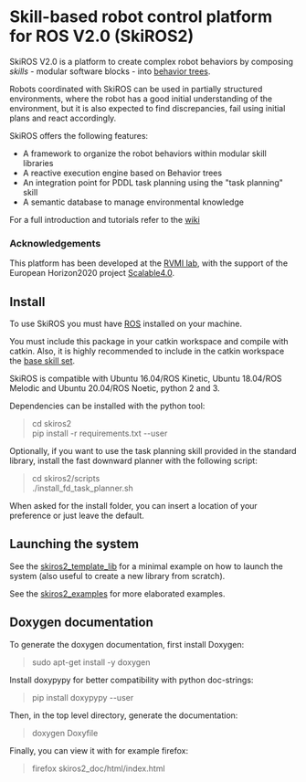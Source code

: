 #  Skill-based robot control platform for ROS V2.0 (SkiROS2)

SkiROS V2.0 is a platform to create complex robot behaviors by composing _skills_ - modular software blocks - into [behavior trees](https://en.wikipedia.org/wiki/Behavior_tree_(artificial_intelligence,_robotics_and_control)).

Robots coordinated with SkiROS can be used in partially structured environments, where the robot has a good initial understanding of the environment, but it is also expected to find discrepancies, fail using initial plans and react accordingly.

SkiROS offers the following features:  

* A framework to organize the robot behaviors within modular skill libraries
* A reactive execution engine based on Behavior trees
* An integration point for PDDL task planning using the "task planning" skill
* A semantic database to manage environmental knowledge

For a full introduction and tutorials refer to the [wiki](https://github.com/RVMI/skiros2/wiki)

### Acknowledgements

This platform has been developed at the [RVMI lab](http://www.rvmi.aau.dk/), with the support of the European Horizon2020 project [Scalable4.0](https://www.scalable40.eu/).

## Install

To use SkiROS you must have [ROS](https://wiki.ros.org/ROS/Installation) installed on your machine.  

You must include this package in your catkin workspace and compile with catkin. Also, it is highly recommended to include in the catkin workspace the [base skill set](https://github.com/RVMI/skiros2_std_lib).

SkiROS is compatible with Ubuntu 16.04/ROS Kinetic, Ubuntu 18.04/ROS Melodic and Ubuntu 20.04/ROS Noetic, python 2 and 3.
  
Dependencies can be installed with the python tool:  

> cd skiros2  
> pip install -r requirements.txt --user  

Optionally, if you want to use the task planning skill provided in the standard library, install the fast downward planner with the following script:

> cd skiros2/scripts  
> ./install_fd_task_planner.sh  

When asked for the install folder, you can insert a location of your preference or just leave the default.

## Launching the system

See the [skiros2_template_lib](https://github.com/RVMI/skiros2_template_lib) for a minimal example on how to launch the system (also useful to create a new library from scratch).

See the [skiros2_examples](https://github.com/RVMI/skiros2_examples) for more elaborated examples.

## Doxygen documentation

To generate the doxygen documentation, first install Doxygen:

> sudo apt-get install -y doxygen

Install doxypypy for better compatibility with python doc-strings:

> pip install doxypypy --user

Then, in the top level directory, generate the documentation:

> doxygen Doxyfile

Finally, you can view it with for example firefox:

> firefox skiros2_doc/html/index.html
